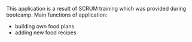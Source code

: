 This application is a result of SCRUM training which was provided during bootcamp.
Main functions of application:
  - building own food plans
  - adding new food recipes
  
